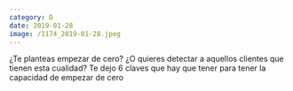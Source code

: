 ```yaml
--- 
category: D 
date: 2019-01-28 
image: /1174_2019-01-28.jpeg 
--- 
```


¿Te planteas empezar de cero? ¿O quieres detectar a aquellos clientes que tienen esta cualidad? Te dejo 6 claves que hay que tener para tener la capacidad de empezar de cero